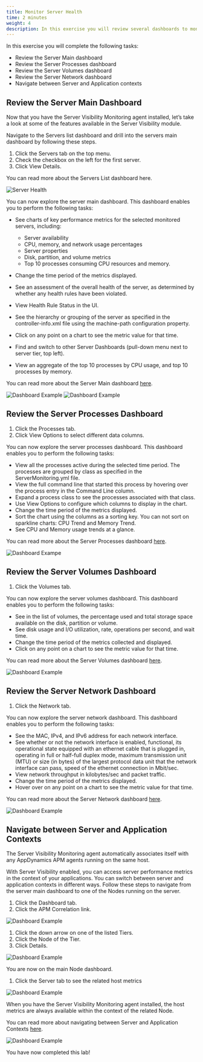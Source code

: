 ```yaml
---
title: Monitor Server Health
time: 2 minutes
weight: 4
description: In this exercise you will review several dashboards to monitor server health and navigate between server and application contexts.
---
```


In this exercise you will complete the following tasks:

- Review the Server Main dashboard
- Review the Server Processes dashboard
- Review the Server Volumes dashboard
- Review the Server Network dashboard
- Navigate between Server and Application contexts

## Review the Server Main Dashboard

Now that you have the Server Visibility Monitoring agent installed, let’s take a look at some of the features available in the Server Visibility module.

Navigate to the Servers list dashboard and drill into the servers main dashboard by following these steps.

1. Click the Servers tab on the top menu.
2. Check the checkbox on the left for the first server.
3. Click View Details.

You can read more about the Servers List dashboard here.

![Server Health](images/svm-dashboard-01.png)

You can now explore the server main dashboard. This dashboard enables you to perform the following tasks:

- See charts of key performance metrics for the selected monitored servers, including:
    -  Server availability
    - CPU, memory, and network usage percentages
    - Server properties
    - Disk, partition, and volume metrics
    - Top 10 processes consuming CPU resources and memory.

- Change the time period of the metrics displayed.
- See an assessment of the overall health of the server, as determined by whether any health rules have been violated.
- View Health Rule Status in the UI.
- See the hierarchy or grouping of the server as specified in the controller-info.xml file using the machine-path configuration property.
- Click on any point on a chart to see the metric value for that time.
- Find and switch to other Server Dashboards (pull-down menu next to server tier, top left).
- View an aggregate of the top 10 processes by CPU usage, and top 10 processes by memory.

You can read more about the Server Main dashboard [here](https://docs.appdynamics.com/appd/23.x/latest/en/infrastructure-visibility/server-visibility/monitor-your-servers-using-server-visibility/server-dashboard).

![Dashboard Example](images/svm-dashboard-02.png)
![Dashboard Example](images/svm-dashboard-03.png)

## Review the Server Processes Dashboard

1. Click the Processes tab.
2. Click View Options to select different data columns.

You can now explore the server processes dashboard. This dashboard enables you to perform the following tasks:

- View all the processes active during the selected time period. The processes are grouped by class as specified in the ServerMonitoring.yml file.
- View the full command line that started this process by hovering over the process entry in the Command Line column.
- Expand a process class to see the processes associated with that class.
- Use View Options to configure which columns to display in the chart.
- Change the time period of the metrics displayed.
- Sort the chart using the columns as a sorting key. You can not sort on sparkline charts: CPU Trend and Memory Trend.
- See CPU and Memory usage trends at a glance.

You can read more about the Server Processes dashboard [here](https://docs.appdynamics.com/appd/23.x/latest/en/infrastructure-visibility/server-visibility/monitor-your-servers-using-server-visibility/server-process-metrics).

![Dashboard Exampe](images/svm-dashboard-04.png)

## Review the Server Volumes Dashboard

1. Click the Volumes tab.

You can now explore the server volumes dashboard. This dashboard enables you to perform the following tasks:

- See in the list of volumes, the percentage used and total storage space available on the disk, partition or volume.
- See disk usage and I/O utilization, rate, operations per second, and wait time.
- Change the time period of the metrics collected and displayed.
- Click on any point on a chart to see the metric value for that time.

You can read more about the Server Volumes dashboard [here](https://docs.appdynamics.com/appd/23.x/latest/en/infrastructure-visibility/server-visibility/monitor-your-servers-using-server-visibility/server-volumes-metrics).

![Dashboard Example](images/svm-dashboard-05.png)

## Review the Server Network Dashboard

1. Click the Network tab.

You can now explore the server network dashboard. This dashboard enables you to perform the following tasks:

- See the MAC, IPv4, and IPv6 address for each network interface.
- See whether or not the network interface is enabled, functional, its operational state equipped with an ethernet cable that is plugged in, operating in full or half-full duplex mode, maximum transmission unit (MTU) or size (in bytes) of the largest protocol data unit that the network interface can pass, speed of the ethernet connection in Mbit/sec.
- View network throughput in kilobytes/sec and packet traffic.
- Change the time period of the metrics displayed.
- Hover over on any point on a chart to see the metric value for that time.

You can read more about the Server Network dashboard [here](https://docs.appdynamics.com/appd/23.x/latest/en/infrastructure-visibility/server-visibility/monitor-your-servers-using-server-visibility/server-network-metrics).

![Dashboard Example](https://docs.appdynamics.com/appd/23.x/latest/en/infrastructure-visibility/server-visibility/monitor-your-servers-using-server-visibility/server-network-metrics)

## Navigate between Server and Application Contexts

The Server Visibility Monitoring agent automatically associates itself with any AppDynamics APM agents running on the same host.

With Server Visibility enabled, you can access server performance metrics in the context of your applications. You can switch between server and application contexts in different ways. Follow these steps to navigate from the server main dashboard to one of the Nodes running on the server.

1. Click the Dashboard tab.
2. Click the APM Correlation link.

![Dashboard Example](images/svm-dashboard-07.png)

1. Click the down arrow on one of the listed Tiers.
2. Click the Node of the Tier.
3. Click Details.

![Dashboard Example](images/svm-dashboard-08.png)

You are now on the main Node dashboard.

1. Click the Server tab to see the related host metrics

![Dashboard Example](images/svm-dashboard-09.png)

When you have the Server Visibility Monitoring agent installed, the host metrics are always available within the context of the related Node.

You can read more about navigating between Server and Application Contexts [here](https://docs.appdynamics.com/appd/4.5.x/en/infrastructure-visibility/server-visibility/monitor-your-servers-using-server-visibility/navigating-between-server-and-application-contexts).

![Dashboard Example](images/svm-dashboard-10.png)

You have now completed this lab!



